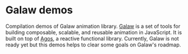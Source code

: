 # Galaw demos

Compilation demos of Galaw animation library. [Galaw](https://github.com/cedmandocdoc/galaw) is a set of tools for building composable, scalable, and reusable animation in JavaScript. It is built on top of [Agos](https://github.com/cedmandocdoc/agos), a reactive functional library. Currently, Galaw is not ready yet but this demos helps to clear some goals on Galaw's roadmap.
